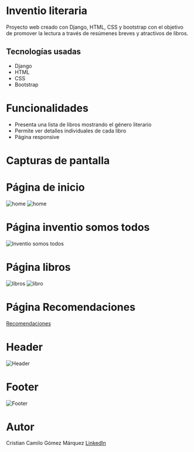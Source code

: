 # Inventio literaria
Proyecto web creado con Django, HTML, CSS y bootstrap con el objetivo de promover la lectura a través de resúmenes breves y atractivos de libros. 

## Tecnologías usadas

- Django
- HTML
- CSS
- Bootstrap

# Funcionalidades
- Presenta una lista de libros mostrando el género literario
- Permite ver detalles individuales de cada libro
- Página responsive

# Capturas de pantalla

# Página de inicio
![home](static/img/shot1.png)
![home](static/img/shot2.png)

# Página inventio somos todos
![Inventio somos todos](static/img/shot3.png)

#  Página libros
![libros](static/img/shot4.png) 
![libro](static/img/shot5.png)
 
# Página Recomendaciones
[Recomendaciones](static/img/shot6.png)

# Header
![Header](static/img/shot7.png)

# Footer
![Footer](static/img/shot8.png)

# Autor 

Cristian Camilo Gómez Márquez
[LinkedIn](https://www.linkedin.com/in/cristian-camilo-gomez-marquez-1b2a20263/)


